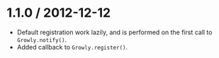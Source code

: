 1.1.0 / 2012-12-12 
==================

- Default registration work lazily, and is performed on the first call to `Growly.notify()`.
- Added callback to `Growly.register()`.
